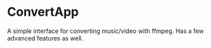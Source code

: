 # ConvertApp
A simple interface for converting music/video with ffmpeg. Has a few advanced features as well.
